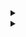 <details> 
<summary></summary>
custom_markflo
  digraph G {
    size ="4,4";
    "Ingest Data" [shape=box];
    "Ingest Data" -> parse [weight=8];
    parse -> Cleanup;
    Cleanup -> Normalise;
    Normalise -> { process_miner; store};
    process_miner [label="Process Mining"];
    store [shape=box,style=filled,color=".7 .3 1.0", label="temp storage"];
  }
custom_markflo
</details>

<details> 
<summary></summary>
custom_markschema        
@startuml
  
class Events {
   CASE_ID : String
   ACTIVITY_ID : String
   APP_ID : Integer
}

class Cases {
   CASE_ID : String
   VARIANT_ID : String
}

class Variants {
   VARIANT_ID : String
   Graph : Seq[String]
}

class Sources {
   APP_ID : Integer
   APP_NAME : String
   APP_TYPE : Integer
}


namespace "HIVE TABLES" #DDDDDD {
Events <|-- Cases
Cases *-- Variants
Events o-- "4" Sources
}
@enduml
custom_markschema
</details>
